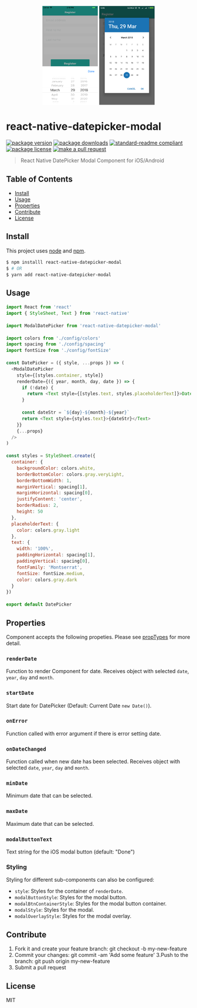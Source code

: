 <div align="center">
  <img width="30%"  src="ios-example.png" alt="ios">
  <img width="30%" src="android-example.png" alt="android">
</div>

# react-native-datepicker-modal
[![package version](https://img.shields.io/npm/v/react-native-datepicker-modal.svg?style=flat-square)](https://npmjs.org/package/react-native-datepicker-modal)
[![package downloads](https://img.shields.io/npm/dm/react-native-datepicker-modal.svg?style=flat-square)](https://npmjs.org/package/react-native-datepicker-modal)
[![standard-readme compliant](https://img.shields.io/badge/readme%20style-standard-brightgreen.svg?style=flat-square)](https://github.com/RichardLitt/standard-readme)
[![package license](https://img.shields.io/npm/l/react-native-datepicker-modal.svg?style=flat-square)](https://npmjs.org/package/react-native-datepicker-modal)
[![make a pull request](https://img.shields.io/badge/PRs-welcome-brightgreen.svg?style=flat-square)](http://makeapullrequest.com)

> React Native DatePicker Modal Component for iOS/Android

## Table of Contents

- [Install](#install)
- [Usage](#usage)
- [Properties](#properties)
- [Contribute](#contribute)
- [License](#License)

## Install

This project uses [node](https://nodejs.org) and [npm](https://www.npmjs.com). 

```sh
$ npm installl react-native-datepicker-modal
$ # OR
$ yarn add react-native-datepicker-modal
```

## Usage

```js
import React from 'react'
import { StyleSheet, Text } from 'react-native'

import ModalDatePicker from 'react-native-datepicker-modal'

import colors from './config/colors'
import spacing from './config/spacing'
import fontSize from './config/fontSize'

const DatePicker = ({ style, ...props }) => (
  <ModalDatePicker
    style={[styles.container, style]}
    renderDate={({ year, month, day, date }) => {
      if (!date) {
        return <Text style={[styles.text, styles.placeholderText]}>Date of birth</Text>
      }

      const dateStr = `${day}-${month}-${year}`
      return <Text style={styles.text}>{dateStr}</Text>
    }}
    {...props}
  />
)

const styles = StyleSheet.create({
  container: {
    backgroundColor: colors.white,
    borderBottomColor: colors.gray.veryLight,
    borderBottomWidth: 1,
    marginVertical: spacing[1],
    marginHorizontal: spacing[0],
    justifyContent: 'center',
    borderRadius: 2,
    height: 50
  },
  placeholderText: {
    color: colors.gray.light
  },
  text: {
    width: '100%',
    paddingHorizontal: spacing[1],
    paddingVertical: spacing[0],
    fontFamily: 'Montserrat',
    fontSize: fontSize.medium,
    color: colors.gray.dark
  }
})

export default DatePicker

```

## Properties

Component accepts the following propeties. Please see [propTypes](index.js) for more detail.

### `renderDate`

Function to render Component for date. Receives object with selected `date`, `year`, `day` and `month`.

### `startDate`

Start date for DatePicker (Default: Current Date `new Date()`).

### `onError`

Function called with error argument if there is error setting date.

### `onDateChanged`

Function called when new date has been selected. Receives object with selected `date`, `year`, `day` and `month`.

### `minDate`

Minimum date that can be selected.

### `maxDate`

Maximum date that can be selected.

### `modalButtonText`

Text string for the iOS modal button (default: "Done")

### Styling

Styling for different sub-components can also be configured:
  - `style`: Styles for the container of `renderDate`.
  - `modalButtonStyle`: Styles for the modal button.
  - `modalBtnContainerStyle`: Styles for the modal button container.
  - `modalStyle`: Styles for the modal.
  - `modalOverlayStyle`: Styles for the modal overlay.

## Contribute

1. Fork it and create your feature branch: git checkout -b my-new-feature
2. Commit your changes: git commit -am 'Add some feature'
3.Push to the branch: git push origin my-new-feature 
4. Submit a pull request

## License

MIT
    